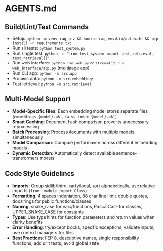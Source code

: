 # AGENTS.md

## Build/Lint/Test Commands
- Setup: `python -m venv rag_env && source rag_env/bin/activate && pip install -r requirements.txt`
- Run all tests: `python test_system.py`
- Run single test: `python -c "from test_system import test_retrieval; test_retrieval()"`
- Run web interface: `python run_web.py` or `streamlit run web_interface/app.py` (multipage app)
- Run CLI app: `python -m src.app`
- Process data: `python -m src.embeddings`
- Test retrieval: `python -m src.retrieval`

## Multi-Model Support

- **Model-Specific Files**: Each embedding model stores separate files (`embeddings_{model}.pkl`, `faiss_index_{model}.pkl`)
- **Smart Caching**: Document hash comparison prevents unnecessary reprocessing
- **Batch Processing**: Process documents with multiple models simultaneously
- **Model Comparison**: Compare performance across different embedding models
- **Dynamic Detection**: Automatically detect available sentence-transformers models

## Code Style Guidelines
- **Imports**: Group stdlib/third-party/local, sort alphabetically, use relative imports (`from .module import Class`)
- **Formatting**: 4 spaces indentation, 88 char line limit, double quotes, docstrings for public functions/classes
- **Naming**: snake_case for vars/functions, PascalCase for classes, UPPER_SNAKE_CASE for constants
- **Types**: Use type hints for function parameters and return values when clarity benefits
- **Error Handling**: try/except blocks, specific exceptions, validate inputs, use context managers for files
- **Best Practices**: PEP 8, descriptive names, single responsibility functions, add unit tests, avoid global state